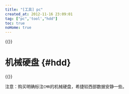 ```yaml
---
title: "[工具] pc"
created_at: 2012-11-16 23:09:01
tag: ["pc",'tool',"hdd"]
toc: true
noHome: true
---
```


{{<inline-html path="header.html">}}

# 机械硬盘 {#hdd}

{{<inline-html path="hdd.html">}}

注意：购买明确标注`CMR`的机械硬盘，希捷较西部数据安静一些。

